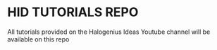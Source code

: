 # HID TUTORIALS REPO
All tutorials provided on the Halogenius Ideas Youtube channel will be available on this repo
